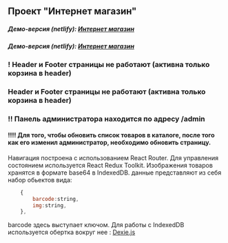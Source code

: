 ## Проект "Интернет магазин"

##### Демо-версия (netlify): [Интернет магазин](https://alex078567.github.io/sultan_ecommerce/)

##### Демо-версия (netlify): [Интернет магазин](https://alex078567.github.io/sultan_ecommerce/)

### ! Header и Footer страницы не работают (активна только корзина в header)

### Header и Footer страницы не работают (активна только корзина в header)

### !! Панель администратора находится по адресу /admin

#### !!!! Для того, чтобы обновить список товаров в каталоге, после того как его изменил администратор, необходимо обновить страницу.

Навигация построена с использованием React Router.
Для управления состоянием используется React Redux Toolkit.
Изображения товаров хранятся в формате base64 в IndexedDB.
данные представляют из себя набор обьектов вида:

```javascript
	{
		barcode:string,
		img:string,
	},
```

barcode здесь выступает ключом.
Для работы с IndexedDB используется обертка вокруг нее : [Dexie.js](https://dexie.org/)
